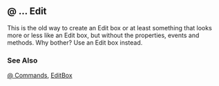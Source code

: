 ## @ ... Edit

This is the old way to create an Edit box or at least something that looks more or less like an Edit box, but without the properties, events and methods. Why bother? Use an Edit box instead.

### See Also

[@ Commands](s4g565.md), [EditBox](s4g498.md)